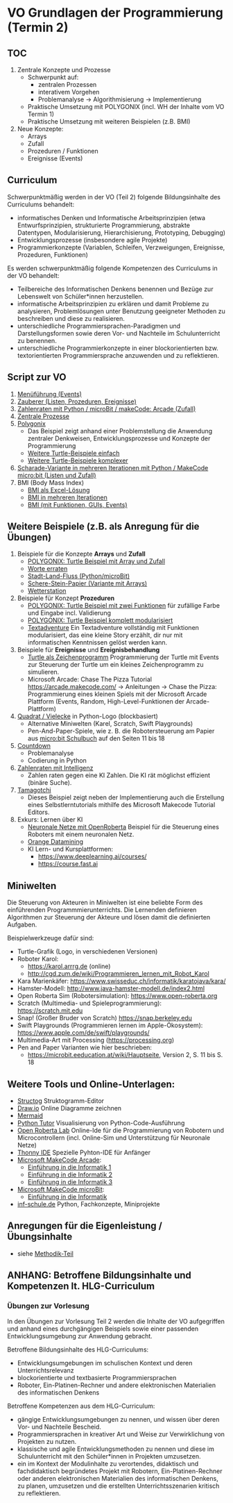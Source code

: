 # VO Grundlagen der Programmierung (Termin 2)

## TOC
1. Zentrale Konzepte und Prozesse
   - Schwerpunkt auf:
     - zentralen Prozessen
     - interativem Vorgehen
     - Problemanalyse -> Algorithmisierung -> Implementierung
   - Praktische Umsetzung mit POLYGONIX (incl. WH der Inhalte vom VO Termin 1)
   - Praktische Umsetzung mit weiteren Beispielen (z.B. BMI)
2. Neue Konzepte:
   - Arrays
   - Zufall
   - Prozeduren / Funktionen
   - Ereignisse (Events)

## Curriculum
Schwerpunktmäßig werden in der VO (Teil 2) folgende Bildungsinhalte des Curriculums behandelt:

* informatisches Denken und Informatische Arbeitsprinzipien (etwa Entwurfsprinzipien, strukturierte Programmierung, abstrakte Datentypen, Modularisierung, Hierarchisierung, Prototyping, Debugging)
* Entwicklungsprozesse (insbesondere agile Projekte)
* Programmierkonzepte (Variablen, Schleifen, Verzweigungen, Ereignisse, Prozeduren, Funktionen)

Es werden schwerpunktmäßig folgende Kompetenzen des Curriculums in der VO behandelt: 

* Teilbereiche des Informatischen Denkens benennen und Bezüge zur Lebenswelt von Schüler*innen herzustellen.
* informatische Arbeitsprinzipien zu erklären und damit Probleme zu analysieren, Problemlösungen unter Benutzung geeigneter Methoden zu beschreiben und diese zu realisieren.
* unterschiedliche Programmiersprachen-Paradigmen und Darstellungsformen sowie deren Vor- und Nachteile im Schulunterricht zu benennen.
* unterschiedliche Programmierkonzepte in einer blockorientierten bzw. textorientierten Programmiersprache anzuwenden und zu reflektieren. 

## Script zur VO
1. [Menüführung (Events)](Menuefuehrung/Readme.md)
2. [Zauberer (Listen, Prozeduren, Ereignisse)](Zauberer_lists_events/Readme.md)
3. [Zahlenraten mit Python / microBit / makeCode: Arcade (Zufall)](../VO-Teil-1/GrundkonzepteProgrammierung/Zahlenraten/README.md)
4. [Zentrale Prozesse](../Didaktik/Zentrale-Ideen.md)
5. [Polygonix](../VO-Teil-1/GrundkonzepteProgrammierung/Polygonix/README.md)
   - Das Beispiel zeigt anhand einer Problemstellung die Anwendung zentraler Denkweisen, Entwicklungsprozesse und Konzepte der Programmierung
   - [Weitere Turtle-Beispiele einfach](../VO-Teil-1/GrundkonzepteProgrammierung/TurtleBeispiele/)
   - [Weitere Turtle-Beispiele komplexer](../VO-Teil-2/TurtleBeispiele/)
6. [Scharade-Variante in mehreren Iterationen mit Python / MakeCode micro:bit (Listen und Zufall)](../VO-Teil-2/Scharade/README.md)
7. BMI (Body Mass Index)
   - [BMI als Excel-Lösung](../VO-Teil-1/GrundkonzepteProgrammierung/BMI/BmiExcelLoesung.xlsx)
   - [BMI in mehreren Iterationen](../VO-Teil-1/GrundkonzepteProgrammierung/BMI/README.md)
   - [BMI (mit Funktionen, GUIs, Events)](./BMI/) 

## Weitere Beispiele (z.B. als Anregung für die Übungen)
1. Beispiele für die Konzepte **Arrays** und **Zufall**
   - [POLYGONIX: Turtle Beispiel mit Array und Zufall](../VO-Teil-2/TurtleBeispiele/vieleckFarbenArray.py)
   - [Worte erraten](../VO-Teil-2/Worteraten/HangMan.py)
   - [Stadt-Land-Fluss (Python/microBit)](../VO-Teil-2/StadtLandFluss/)
   - [Schere-Stein-Papier (Variante mit Arrays)](../VO-Teil-1/GrundkonzepteProgrammierung/SchereSteinPapier/SchereSteinPapier.py)
   - [Wetterstation](../VO-Teil-2/Wetterstation/Wetterdaten.py)
2. Beispiele für Konzept **Prozeduren**
   - [POLYGONIX: Turtle Beispiel mit zwei Funktionen](../VO-Teil-2/TurtleBeispiele/vieleckFarbenArrayZweiMethoden.py) für zufällige Farbe und Eingabe incl. Validierung
   - [POLYGONIX: Turtle Beispiel komplett modularisiert](../VO-Teil-2/TurtleBeispiele/vieleckFarbenArrayMethoden.py)
   - [Textadventure](./Textadventure/TextAdventure.py) Ein Textadventure vollständig mit Funktionen modularisiert, das eine kleine Story erzählt, dir nur mit informatischen Kenntnissen gelöst werden kann.
3. Beispiele für **Ereignisse** und **Ereignisbehandlung**
   - [Turtle als Zeichenprogramm](../VO-Teil-2/TurtleBeispiele/eventsMitTurtle.py) Programmierung der Turtle mit Events zur Steuerung der Turtle um ein kleines Zeichenprogramm zu simulieren.
   - Microsoft Arcade: Chase The Pizza Tutorial https://arcade.makecode.com/ -> Anleitungen -> Chase the Pizza: Programmierung eines kleinen Spiels mit der Microsoft Arcade Plattform (Events, Random, High-Level-Funktionen der Arcade-Plattform)
4. [Quadrat / Vielecke](../VO-Teil-1/GrundkonzepteProgrammierung/TurtleBeispiele/) in Python-Logo (blockbasiert)
   - Alternative Miniwelten (Karel, Scratch, Swift Playgrounds)
   - Pen-And-Paper-Spiele, wie z. B. die Robotersteuerung am Papier aus [micro:bit Schulbuch](https://microbit.eeducation.at/wiki/Hauptseite) auf den Seiten 11 bis 18
5. [Countdown](../VO-Teil-1/GrundkonzepteProgrammierung/Countdown/)
   - Problemanalyse
   - Codierung in Python
6. [Zahlenraten mit Intelligenz](./ZahlenratenKI/) 
   - Zahlen raten gegen eine KI Zahlen. Die KI rät möglichst effizient (binäre Suche).
7. [Tamagotchi](../VO-Teil-1/GrundkonzepteProgrammierung/Tamagotchi/README.md) 
   - Dieses Beispiel zeigt neben der Implementierung auch die Erstellung eines Selbstlerntutorials mithilfe des Microsoft Makecode Tutorial Editors.
8. Exkurs: Lernen über KI
   - [Neuronale Netze mit OpenRoberta](../VO-Teil-2/OpenRobertaNN/) Beispiel für die Steuerung eines Roboters mit einem neuronalen Netz.
   - [Orange Datamining](https://orangedatamining.com)
   - KI Lern- und Kursplattformen:
     - https://www.deeplearning.ai/courses/
     - https://course.fast.ai

## Miniwelten
Die Steuerung von Akteuren in Miniwelten ist eine beliebte Form des einführenden Programmmierunterrichts. Die Lernenden definieren Algorithmen zur Steuerung der Akteure und lösen damit die definierten Aufgaben.

Beispielwerkzeuge dafür sind:

- Turtle-Grafik (Logo, in verschiedenen Versionen)
- Roboter Karol: 
  - https://karol.arrrg.de (online)
  - http://cgd.zum.de/wiki/Programmieren_lernen_mit_Robot_Karol
- Kara Marienkäfer: https://www.swisseduc.ch/informatik/karatojava/kara/
- Hamster-Modell: http://www.java-hamster-modell.de/index2.html
- Open Roberta Sim (Robotersimulation): https://www.open-roberta.org
- Scratch (Multimedia- und Spieleprogrammierung): https://scratch.mit.edu
- Snap! (Großer Bruder von Scratch) https://snap.berkeley.edu
- Swift Playgrounds (Programmieren lernen im Apple-Ökosystem): https://www.apple.com/de/swift/playgrounds/ 
- Multimedia-Art mit Processing (https://processing.org)
- Pen and Paper Varianten wie hier beschrieben: 
  - https://microbit.eeducation.at/wiki/Hauptseite, Version 2, S. 11 bis S. 18

## Weitere Tools und Online-Unterlagen:

   - [Structog](https://dditools.inf.tu-dresden.de/dev/struktog/) Struktogramm-Editor
   - [Draw.io](https://www.drawio.com) Online Diagramme zeichnen
   - [Mermaid](https://mermaid.live/)
   - [Python Tutor](https://pythontutor.com) Visualisierung von Python-Code-Ausführung
   - [Open Roberta Lab](https://www.roberta-home.de/lab/) Online-Ide für die Programmierung von Robotern und Microcontrollern (incl. Online-Sim und Unterstützung für Neuronale Netze)
   - [Thonny IDE](https://thonny.org) Spezielle Pyhton-IDE für Anfänger
   - [Microsoft MakeCode Arcade](https://arcade.makecode.com):
     - [Einführung in die Informatik 1](https://arcade.makecode.com/courses/csintro1)
     - [Einführung in die Informatik 2](https://arcade.makecode.com/courses/csintro2)
     - [Einführung in die Informatik 3](https://arcade.makecode.com/courses/csintro3)
   - [Microsoft MakeCode microBit](https://microbit.makecode.com):
     - [Einführung in die Informatik](https://makecode.microbit.org/courses/csintro)
   - [inf-schule.de](https://www.inf-schule.de/imperative-programmierung/python) Python, Fachkonzepte, Miniprojekte

## Anregungen für die Eigenleistung / Übungsinhalte
- siehe [Methodik-Teil](../Didaktik/Methodik.md)

## ANHANG: Betroffene Bildungsinhalte und Kompetenzen lt. HLG-Curriculum

### Übungen zur Vorlesung
In den Übungen zur Vorlesung Teil 2 werden die Inhalte der VO aufgegriffen und anhand eines durchgängigen Beispiels sowie einer passenden Entwicklungsumgebung zur Anwendung gebracht.

Betroffene Bildungsinhalte des HLG-Curriculums:

* Entwicklungsumgebungen im schulischen Kontext und deren Unterrichtsrelevanz
* blockorientierte und textbasierte Programmiersprachen
* Roboter, Ein-Platinen-Rechner und andere elektronischen Materialien des informatischen Denkens

Betroffene Kompetenzen aus dem HLG-Curriculum:

* gängige Entwicklungsumgebungen zu nennen, und wissen über deren Vor- und Nachteile Bescheid.
* Programmiersprachen in kreativer Art und Weise zur Verwirklichung von Projekten zu nutzen.
* klassische und agile Entwicklungsmethoden zu nennen und diese im Schulunterricht mit den Schüler*innen in Projekten umzusetzen.
* ein im Kontext der Modulinhalte zu verortendes, didaktisch und fachdidaktisch begründetes Projekt mit Robotern, Ein-Platinen-Rechner oder anderen elektronischen Materialien des informatischen Denkens, zu planen, umzusetzen und die erstellten Unterrichtsszenarien kritisch zu reflektieren.